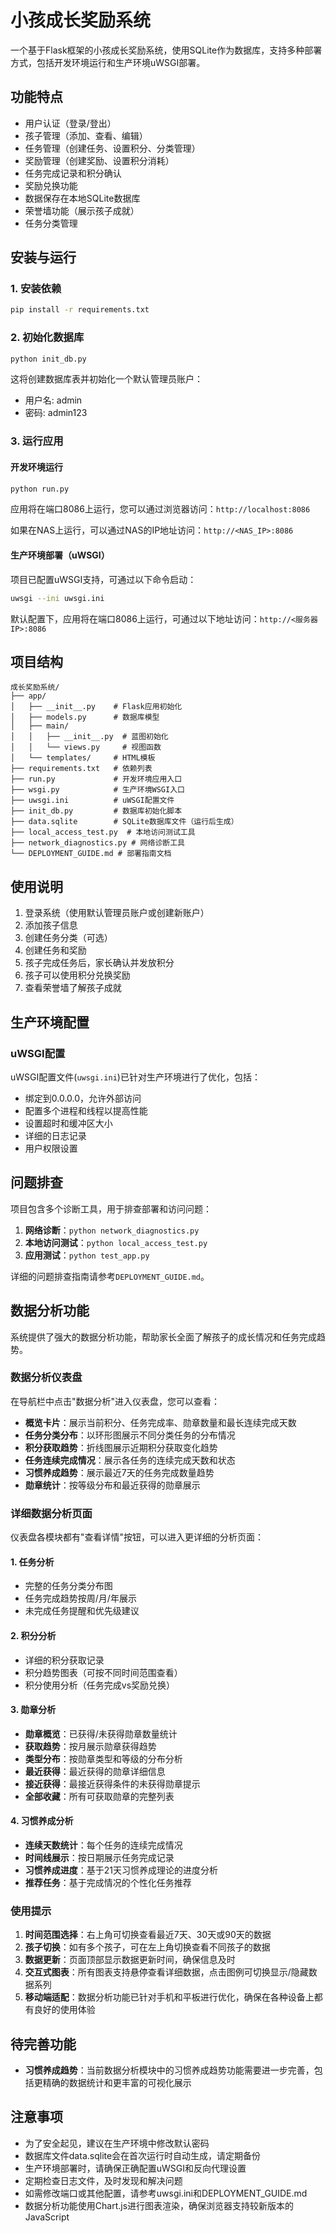 # 小孩成长奖励系统

一个基于Flask框架的小孩成长奖励系统，使用SQLite作为数据库，支持多种部署方式，包括开发环境运行和生产环境uWSGI部署。

## 功能特点

- 用户认证（登录/登出）
- 孩子管理（添加、查看、编辑）
- 任务管理（创建任务、设置积分、分类管理）
- 奖励管理（创建奖励、设置积分消耗）
- 任务完成记录和积分确认
- 奖励兑换功能
- 数据保存在本地SQLite数据库
- 荣誉墙功能（展示孩子成就）
- 任务分类管理

## 安装与运行

### 1. 安装依赖

```bash
pip install -r requirements.txt
```

### 2. 初始化数据库

```bash
python init_db.py
```

这将创建数据库表并初始化一个默认管理员账户：
- 用户名: admin
- 密码: admin123

### 3. 运行应用

#### 开发环境运行

```bash
python run.py
```

应用将在端口8086上运行，您可以通过浏览器访问：`http://localhost:8086`

如果在NAS上运行，可以通过NAS的IP地址访问：`http://<NAS_IP>:8086`

#### 生产环境部署（uWSGI）

项目已配置uWSGI支持，可通过以下命令启动：

```bash
uwsgi --ini uwsgi.ini
```

默认配置下，应用将在端口8086上运行，可通过以下地址访问：`http://<服务器IP>:8086`

## 项目结构

```
成长奖励系统/
├── app/
│   ├── __init__.py    # Flask应用初始化
│   ├── models.py      # 数据库模型
│   ├── main/
│   │   ├── __init__.py  # 蓝图初始化
│   │   └── views.py     # 视图函数
│   └── templates/     # HTML模板
├── requirements.txt   # 依赖列表
├── run.py             # 开发环境应用入口
├── wsgi.py            # 生产环境WSGI入口
├── uwsgi.ini          # uWSGI配置文件
├── init_db.py         # 数据库初始化脚本
├── data.sqlite        # SQLite数据库文件（运行后生成）
├── local_access_test.py  # 本地访问测试工具
├── network_diagnostics.py # 网络诊断工具
└── DEPLOYMENT_GUIDE.md # 部署指南文档
```

## 使用说明

1. 登录系统（使用默认管理员账户或创建新账户）
2. 添加孩子信息
3. 创建任务分类（可选）
4. 创建任务和奖励
5. 孩子完成任务后，家长确认并发放积分
6. 孩子可以使用积分兑换奖励
7. 查看荣誉墙了解孩子成就

## 生产环境配置

### uWSGI配置

uWSGI配置文件(`uwsgi.ini`)已针对生产环境进行了优化，包括：

- 绑定到0.0.0.0，允许外部访问
- 配置多个进程和线程以提高性能
- 设置超时和缓冲区大小
- 详细的日志记录
- 用户权限设置

## 问题排查

项目包含多个诊断工具，用于排查部署和访问问题：

1. **网络诊断**：`python network_diagnostics.py`
2. **本地访问测试**：`python local_access_test.py`
3. **应用测试**：`python test_app.py`

详细的问题排查指南请参考`DEPLOYMENT_GUIDE.md`。

## 数据分析功能

系统提供了强大的数据分析功能，帮助家长全面了解孩子的成长情况和任务完成趋势。

### 数据分析仪表盘

在导航栏中点击"数据分析"进入仪表盘，您可以查看：

- **概览卡片**：展示当前积分、任务完成率、勋章数量和最长连续完成天数
- **任务分类分布**：以环形图展示不同分类任务的分布情况
- **积分获取趋势**：折线图展示近期积分获取变化趋势
- **任务连续完成情况**：展示各任务的连续完成天数和状态
- **习惯养成趋势**：展示最近7天的任务完成数量趋势
- **勋章统计**：按等级分布和最近获得的勋章展示

### 详细数据分析页面

仪表盘各模块都有"查看详情"按钮，可以进入更详细的分析页面：

#### 1. 任务分析
- 完整的任务分类分布图
- 任务完成趋势按周/月/年展示
- 未完成任务提醒和优先级建议

#### 2. 积分分析
- 详细的积分获取记录
- 积分趋势图表（可按不同时间范围查看）
- 积分使用分析（任务完成vs奖励兑换）

#### 3. 勋章分析
- **勋章概览**：已获得/未获得勋章数量统计
- **获取趋势**：按月展示勋章获得趋势
- **类型分布**：按勋章类型和等级的分布分析
- **最近获得**：最近获得的勋章详细信息
- **接近获得**：最接近获得条件的未获得勋章提示
- **全部收藏**：所有可获取勋章的完整列表

#### 4. 习惯养成分析
- **连续天数统计**：每个任务的连续完成情况
- **时间线展示**：按日期展示任务完成记录
- **习惯养成进度**：基于21天习惯养成理论的进度分析
- **推荐任务**：基于完成情况的个性化任务推荐

### 使用提示

1. **时间范围选择**：右上角可切换查看最近7天、30天或90天的数据
2. **孩子切换**：如有多个孩子，可在左上角切换查看不同孩子的数据
3. **数据更新**：页面顶部显示数据更新时间，确保信息及时
4. **交互式图表**：所有图表支持悬停查看详细数据，点击图例可切换显示/隐藏数据系列
5. **移动端适配**：数据分析功能已针对手机和平板进行优化，确保在各种设备上都有良好的使用体验

## 待完善功能

- **习惯养成趋势**：当前数据分析模块中的习惯养成趋势功能需要进一步完善，包括更精确的数据统计和更丰富的可视化展示

## 注意事项

- 为了安全起见，建议在生产环境中修改默认密码
- 数据库文件data.sqlite会在首次运行时自动生成，请定期备份
- 生产环境部署时，请确保正确配置uWSGI和反向代理设置
- 定期检查日志文件，及时发现和解决问题
- 如需修改端口或其他配置，请参考uwsgi.ini和DEPLOYMENT_GUIDE.md
- 数据分析功能使用Chart.js进行图表渲染，确保浏览器支持较新版本的JavaScript